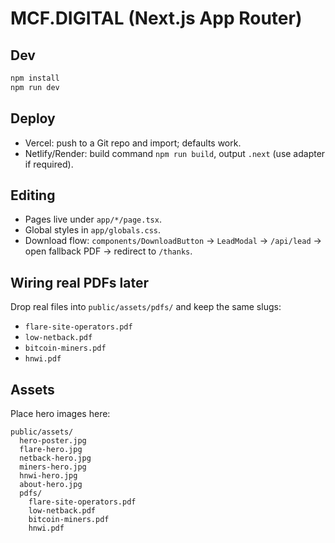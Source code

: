 # MCF.DIGITAL (Next.js App Router)

## Dev
```bash
npm install
npm run dev
```

## Deploy
- Vercel: push to a Git repo and import; defaults work.
- Netlify/Render: build command `npm run build`, output `.next` (use adapter if required).

## Editing
- Pages live under `app/*/page.tsx`.
- Global styles in `app/globals.css`.
- Download flow: `components/DownloadButton` → `LeadModal` → `/api/lead` → open fallback PDF → redirect to `/thanks`.

## Wiring real PDFs later
Drop real files into `public/assets/pdfs/` and keep the same slugs:
- `flare-site-operators.pdf`
- `low-netback.pdf`
- `bitcoin-miners.pdf`
- `hnwi.pdf`

## Assets
Place hero images here:
```
public/assets/
  hero-poster.jpg
  flare-hero.jpg
  netback-hero.jpg
  miners-hero.jpg
  hnwi-hero.jpg
  about-hero.jpg
  pdfs/
    flare-site-operators.pdf
    low-netback.pdf
    bitcoin-miners.pdf
    hnwi.pdf
```
